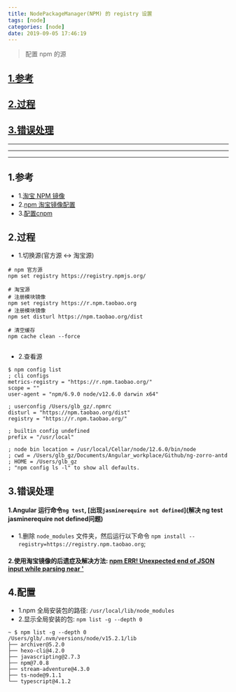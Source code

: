 ```yaml
---
title: NodePackageManager(NPM) 的 registry 设置
tags: [node]
categories: [node]
date: 2019-09-05 17:46:19
---
```


> 配置 npm 的源

<!-- more -->

## [1.参考](#references)
## [2.过程](#steps)
## [3.错误处理](#error_process)

***
***
***

## 1.参考<a name="references"/>
* 1.[淘宝 NPM 镜像](https://npm.taobao.org)
* 2.[npm 淘宝镜像配置](https://gist.github.com/52cik/c1de8926e20971f415dd)
* 3.[配置cnpm](http://blog.pgyjz.cn/2019/09/05/npm%E8%AE%BE%E7%BD%AE/)

## 2.过程<a name="steps"/>

* 1.切换源(官方源 <-> 淘宝源)

```
# npm 官方源
npm set registry https://registry.npmjs.org/

# 淘宝源
# 注册模块镜像
npm set registry https://r.npm.taobao.org
# 注册模块镜像
npm set disturl https://npm.taobao.org/dist

# 清空缓存
npm cache clean --force


```

* 2.查看源

```
$ npm config list
; cli configs
metrics-registry = "https://r.npm.taobao.org/"
scope = ""
user-agent = "npm/6.9.0 node/v12.6.0 darwin x64"

; userconfig /Users/glb_gz/.npmrc
disturl = "https://npm.taobao.org/dist"
registry = "https://r.npm.taobao.org/"

; builtin config undefined
prefix = "/usr/local"

; node bin location = /usr/local/Cellar/node/12.6.0/bin/node
; cwd = /Users/glb_gz/Documents/Angular_workplace/Github/ng-zorro-antd
; HOME = /Users/glb_gz
; "npm config ls -l" to show all defaults.
```

## 3.错误处理<a name="error_process"/>

#### 1.Angular 运行命令` ng test `, [出现` jasminerequire not defined `](解决 ng test jasminerequire not defined问题)
* 1.删除 `node_modules` 文件夹，然后运行以下命令 `npm install --registry=https://registry.npm.taobao.org`;


#### 2.使用淘宝镜像的后遗症及解决方法: [npm ERR! Unexpected end of JSON input while parsing near '](https://github.com/vuejs-templates/webpack/issues/990#issuecomment-343736884)

## 4.配置
* 1.npm 全局安装包的路径: `/usr/local/lib/node_modules`
* 2.显示全局安装的包: `npm list -g --depth 0`

```
~ $ npm list -g --depth 0
/Users/glb/.nvm/versions/node/v15.2.1/lib
├── archiver@5.2.0
├── hexo-cli@4.2.0
├── javascripting@2.7.3
├── npm@7.0.8
├── stream-adventure@4.3.0
├── ts-node@9.1.1
└── typescript@4.1.2
```